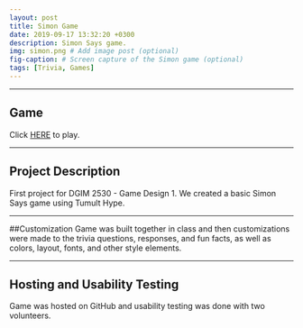 ```yaml
---
layout: post
title: Simon Game
date: 2019-09-17 13:32:20 +0300
description: Simon Says game.  
img: simon.png # Add image post (optional)
fig-caption: # Screen capture of the Simon game (optional)
tags: [Trivia, Games]
---
```


----

## Game
Click <a href = "https://azschokke.github.io/Simon" target = "_blank" >HERE</a> to play. 

----

## Project Description
First project for DGIM 2530 - Game Design 1. 
We created a basic Simon Says game using Tumult Hype. 

----

##Customization
Game was built together in class and then customizations were made to the trivia questions, responses, and fun facts, as well as colors, layout, fonts, and other style elements. 

----

## Hosting and Usability Testing
Game was hosted on GitHub and usability testing was done with two volunteers. 


